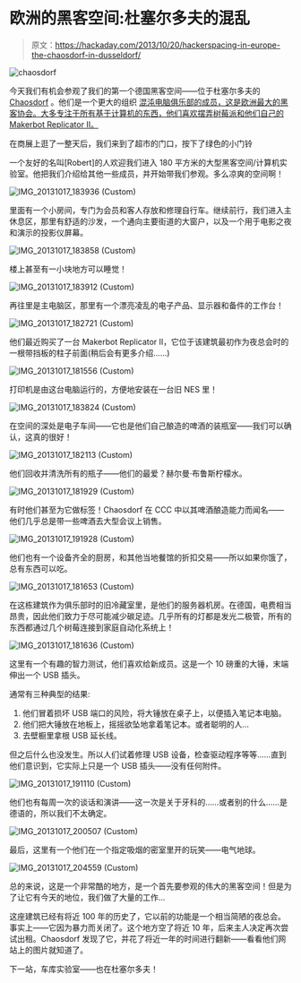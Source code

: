 # 欧洲的黑客空间:杜塞尔多夫的混乱

> 原文：<https://hackaday.com/2013/10/20/hackerspacing-in-europe-the-chaosdorf-in-dusseldorf/>

![chaosdorf](img/fb622d1e4fd26f9a66391a6d3d8fbdaf.png)

今天我们有机会参观了我们的第一个德国黑客空间——位于杜塞尔多夫的 [Chaosdorf](http://chaosdorf.de/) 。他们是一个更大的组织 [混沌电脑俱乐部的成员，这是欧洲最大的黑客协会。大多专注于所有基于计算机的东西，他们喜欢摆弄树莓派和他们自己的 Makerbot Replicator II。](http://www.ccc.de/en/)

在商展上逛了一整天后，我们来到了超市的门口，按下了绿色的小门铃

一个友好的名叫[Robert]的人欢迎我们进入 180 平方米的大型黑客空间/计算机实验室。他把我们介绍给其他一些成员，并开始带我们参观。多么凉爽的空间啊！

![IMG_20131017_183936 (Custom)](img/1deaa6dca01f1c3a95ea599a6a73d28d.png)

里面有一个小房间，专门为会员和客人存放和修理自行车。继续前行，我们进入主休息区，那里有舒适的沙发，一个通向主要街道的大窗户，以及一个用于电影之夜和演示的投影仪屏幕。

![IMG_20131017_183858 (Custom)](img/1ea6757d3d375e2970e9a45f7f3d0cce.png)

楼上甚至有一小块地方可以睡觉！

![IMG_20131017_183912 (Custom)](img/3a3a0952c7e5575cad6f59b2e953b1de.png)

再往里是主电脑区，那里有一个漂亮凌乱的电子产品、显示器和备件的工作台！

![IMG_20131017_182721 (Custom)](img/589270f3bd4e2a070d468391e407c911.png)

他们最近购买了一台 Makerbot Replicator II，它位于该建筑最初作为夜总会时的一根带挡板的柱子前面(稍后会有更多介绍……)

![IMG_20131017_181556 (Custom)](img/a3a85ac38aaf3dd2988f0a8eabda1876.png)

打印机是由这台电脑运行的，方便地安装在一台旧 NES 里！

![IMG_20131017_183824 (Custom)](img/d6af335b51e3a6e1365ad93febea2407.png)

在空间的深处是电子车间——它也是他们自己酿造的啤酒的装瓶室——我们可以确认，这真的很好！

![IMG_20131017_182113 (Custom)](img/b49a73b2407b5076da76acc613ef9834.png)

他们回收并清洗所有的瓶子——他们的最爱？赫尔曼·布鲁斯柠檬水。

![IMG_20131017_181929 (Custom)](img/7d396bafc4c163cec35ab3d92644ed28.png)

有时他们甚至为它做标签！Chaosdorf 在 CCC 中以其啤酒酿造能力而闻名——他们几乎总是带一些啤酒去大型会议上销售。

![IMG_20131017_191928 (Custom)](img/791546043556f0fbd147f45584b388a3.png)

他们也有一个设备齐全的厨房，和其他当地餐馆的折扣交易——所以如果你饿了，总有东西可以吃。

![IMG_20131017_181653 (Custom)](img/4ae269bfbcf166c5036e471a7e278e7c.png)

在这栋建筑作为俱乐部时的旧冷藏室里，是他们的服务器机房。在德国，电费相当昂贵，因此他们致力于尽可能减少碳足迹。几乎所有的灯都是发光二极管，所有的东西都通过几个树莓连接到家庭自动化系统上！

![IMG_20131017_181636 (Custom)](img/ef4ff7e53a6fa474c02fe80deaf6fe31.png)

这里有一个有趣的智力测试，他们喜欢给新成员。这是一个 10 磅重的大锤，末端伸出一个 USB 插头。

通常有三种典型的结果:

1.  他们冒着损坏 USB 端口的风险，将大锤放在桌子上，以便插入笔记本电脑。
2.  他们把大锤放在地板上，摇摇欲坠地拿着笔记本。或者聪明的人…
3.  去壁橱里拿根 USB 延长线。

但之后什么也没发生。所以人们试着修理 USB 设备，检查驱动程序等等……直到他们意识到，它实际上只是一个 USB 插头——没有任何附件。

![IMG_20131017_191110 (Custom)](img/bcfeb9ed640f3e85a17f36c9c8c4462a.png)

他们也有每周一次的谈话和演讲——这一次是关于牙科的……或者别的什么……是德语的，所以我们不太确定。

![IMG_20131017_200507 (Custom)](img/1bc8dd0567bb80ae68746539f3e10ad2.png)

最后，这里有一个他们在一个指定吸烟的密室里开的玩笑——电气地球。

![IMG_20131017_204559 (Custom)](img/680ee5395c00f083645e361edfa49140.png)

总的来说，这是一个非常酷的地方，是一个首先要参观的伟大的黑客空间！但是为了让它有今天的地位，我们做了大量的工作…

这座建筑已经有将近 100 年的历史了，它以前的功能是一个相当简陋的夜总会。事实上——它因为暴力而关闭了。这个地方空了将近 10 年，后来主人决定再次尝试出租。Chaosdorf 发现了它，并花了将近一年的时间进行翻新——看看他们网站上的图片就知道了。

下一站，车库实验室——也在杜塞尔多夫！